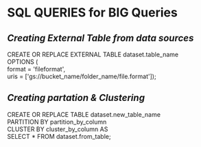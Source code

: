 <h1> SQL QUERIES for BIG Queries </h1>
<h2><i>Creating External Table from data sources</i></h2>
CREATE OR REPLACE EXTERNAL TABLE dataset.table_name <br>
OPTIONS (<br>
format = 'fileformat',<br>
uris = ['gs://bucket_name/folder_name/file.format']);  <br>

<h2><i>Creating partation & Clustering </i></h2>

CREATE OR REPLACE TABLE dataset.new_table_name <br>
 PARTITION BY partition_by_column <br> 
 CLUSTER BY cluster_by_column AS <br>
 SELECT 
 *
 FROM
 dataset.from_table;